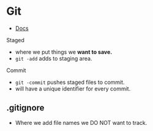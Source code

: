 # Git

- [Docs](https://git-scm.com/docs)

Staged
- where we put things we **want to save.**
- `git -add` adds to staging area.

Commit
- `git -commit` pushes staged files to commit.
- will have a unique identifier for every commit. 

## .gitignore
- Where we add file names we DO NOT want to track. 

